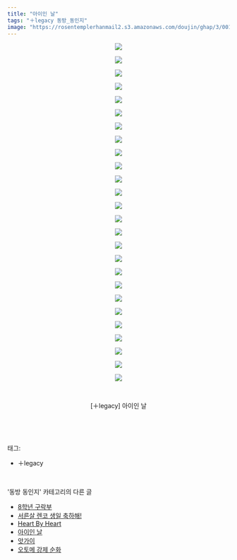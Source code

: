 ```yaml
---
title: "아이인 날"
tags: "＋legacy 동방_동인지"
image: "https://rosentemplerhanmail2.s3.amazonaws.com/doujin/ghap/3/001.jpg"
---
```

<div class="article">
<p style="text-align: center; clear: none; float: none;"><img src="{{ site.imgserver12 }}/ghap/3/001.jpg"/></p>
<p style="text-align: center; clear: none; float: none;"><img src="{{ site.imgserver12 }}/ghap/3/002.jpg"/></p>
<p style="text-align: center; clear: none; float: none;"><img src="{{ site.imgserver12 }}/ghap/3/003.jpg"/></p>
<p style="text-align: center; clear: none; float: none;"><img src="{{ site.imgserver12 }}/ghap/3/004.jpg"/></p>
<p style="text-align: center; clear: none; float: none;"><img src="{{ site.imgserver12 }}/ghap/3/005.jpg"/></p>
<p style="text-align: center; clear: none; float: none;"><img src="{{ site.imgserver12 }}/ghap/3/006.jpg"/></p>
<p style="text-align: center; clear: none; float: none;"><img src="{{ site.imgserver12 }}/ghap/3/007.jpg"/></p>
<p style="text-align: center; clear: none; float: none;"><img src="{{ site.imgserver12 }}/ghap/3/008.jpg"/></p>
<p style="text-align: center; clear: none; float: none;"><img src="{{ site.imgserver12 }}/ghap/3/009.jpg"/></p>
<p style="text-align: center; clear: none; float: none;"><img src="{{ site.imgserver12 }}/ghap/3/010.jpg"/></p>
<p style="text-align: center; clear: none; float: none;"><img src="{{ site.imgserver12 }}/ghap/3/011.jpg"/></p>
<p style="text-align: center; clear: none; float: none;"><img src="{{ site.imgserver12 }}/ghap/3/012.jpg"/></p>
<p style="text-align: center; clear: none; float: none;"><img src="{{ site.imgserver12 }}/ghap/3/013.jpg"/></p>
<p style="text-align: center; clear: none; float: none;"><img src="{{ site.imgserver12 }}/ghap/3/014.jpg"/></p>
<p style="text-align: center; clear: none; float: none;"><img src="{{ site.imgserver12 }}/ghap/3/015.jpg"/></p>
<p style="text-align: center; clear: none; float: none;"><img src="{{ site.imgserver12 }}/ghap/3/016.jpg"/></p>
<p style="text-align: center; clear: none; float: none;"><img src="{{ site.imgserver12 }}/ghap/3/017.jpg"/></p>
<p style="text-align: center; clear: none; float: none;"><img src="{{ site.imgserver12 }}/ghap/3/018.jpg"/></p>
<p style="text-align: center; clear: none; float: none;"><img src="{{ site.imgserver12 }}/ghap/3/019.jpg"/></p>
<p style="text-align: center; clear: none; float: none;"><img src="{{ site.imgserver12 }}/ghap/3/020.jpg"/></p>
<p style="text-align: center; clear: none; float: none;"><img src="{{ site.imgserver12 }}/ghap/3/021.jpg"/></p>
<p style="text-align: center; clear: none; float: none;"><img src="{{ site.imgserver12 }}/ghap/3/022.jpg"/></p>
<p style="text-align: center; clear: none; float: none;"><img src="{{ site.imgserver12 }}/ghap/3/023.jpg"/></p>
<p style="text-align: center; clear: none; float: none;"><img src="{{ site.imgserver12 }}/ghap/3/024.jpg"/></p>
<p style="text-align: center; clear: none; float: none;"><img src="{{ site.imgserver12 }}/ghap/3/025.jpg"/></p>
<p style="text-align: center; clear: none; float: none;"><img src="{{ site.imgserver12 }}/ghap/3/026.jpg"/></p>
<p style="text-align: center; clear: none; float: none;"><br/></p>
<p style="text-align: center; clear: none; float: none;">[＋legacy] 아이인 날</p>
<p><br/></p>
</div><br/>
<div class="tagTrail">
<p>태그: </p>
<ul>
<li>＋legacy</li>
</ul>
</div><br/>
<div class="another">
<p>'동방 동인지' 카테고리의 다른 글</p>
<ul>
<li><a href="/ghap_6">8학년 구락부</a></li>
<li><a href="/ghap_5">서른살 렌코 생일 축하해!</a></li>
<li><a href="/ghap_4">Heart By Heart</a></li>
<li><a href="/ghap_3">아이인 날</a></li>
<li><a href="/ghap_2">앗가이</a></li>
<li><a href="/ghap_1">오토메 강제 순화</a></li>
</ul>
</div><br/>
<div class="cb_module cb_fluid">
<div class="cb_wrt cb_profile">
</div><!-- commentList close -->
</div><br/>
